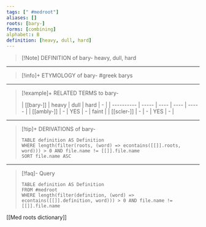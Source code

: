 ```yaml
---
tags: [" #medroot"]
aliases: []
roots: [bary-]
forms: [combining]
alphabet:: B
definition: [heavy, dull, hard]
---
```

>[!Note] DEFINITION of bary-
>heavy, dull, hard
_____
>[!info]+ ETYMOLOGY of bary-
>#greek barys
_____
>[!example]+ RELATED TERMS to bary-
>
>| [[bary-]]  | heavy | dull | hard | -     |
| ---------- | ----- | ---- | ---- | ----- |
| [[ambly-]] | -     | YES  | -    | faint |
| [[scler-]] | -     | -    | YES  | -      |
_____
>[!tip]+ DERIVATIONS of bary-
>```dataview
>TABLE definition AS Definition 
>WHERE length(filter(roots, (word) => econtains([[]].roots, word))) > 0 AND file.name != [[]].file.name
>SORT file.name ASC
>```
_____
>[!faq]- Query
>
>```dataview
>TABLE definition AS Definition
>FROM #medroot
>WHERE length(filter(definition, (word) => econtains([[]].definition, word))) > 0 AND file.name != [[]].file.name
>```

[[Med roots dictionary]]
